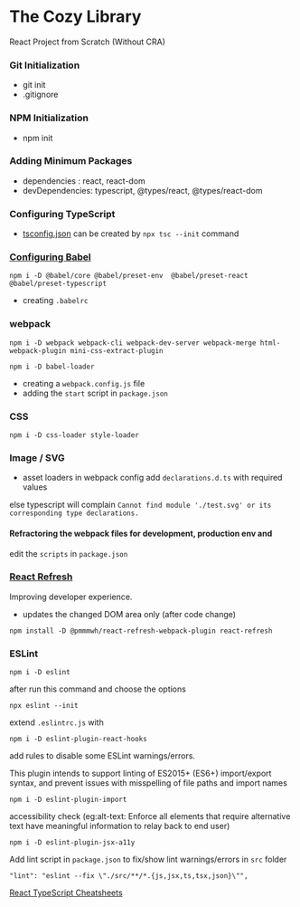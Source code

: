 # The Cozy Library

React Project from Scratch (Without CRA)

### Git Initialization

- git init
- .gitignore  

### NPM Initialization
- npm init

### Adding Minimum Packages

- dependencies : react, react-dom
- devDependencies: typescript, @types/react, @types/react-dom

### Configuring TypeScript

- [tsconfig.json](https://www.typescriptlang.org/docs/handbook/tsconfig-json.html)
can be created by `npx tsc --init` command


### [Configuring Babel](https://babeljs.io/docs/en/presets/)

```
npm i -D @babel/core @babel/preset-env  @babel/preset-react @babel/preset-typescript
```
- creating `.babelrc`

### webpack
```
npm i -D webpack webpack-cli webpack-dev-server webpack-merge html-webpack-plugin mini-css-extract-plugin  

```
```
npm i -D babel-loader

```
- creating a `webpack.config.js` file
- adding the `start` script in `package.json`

### CSS

```
npm i -D css-loader style-loader
```

### Image / SVG 
- asset loaders in webpack config
add `declarations.d.ts` with required values

else typescript will complain `Cannot find module './test.svg' or its
corresponding type declarations.`

#### Refractoring the webpack files for development, production env and
edit the `scripts` in `package.json`

### [React Refresh](https://github.com/pmmmwh/react-refresh-webpack-plugin)
Improving developer experience.
- updates the changed DOM area only (after code change)

```
npm install -D @pmmmwh/react-refresh-webpack-plugin react-refresh
```

### ESLint

```
npm i -D eslint  
```
after run this command and choose the options
```
npx eslint --init
```
extend `.eslintrc.js` with 
```
npm i -D eslint-plugin-react-hooks
```
add rules to disable some ESLint warnings/errors.


This plugin intends to support linting of ES2015+ (ES6+) 
import/export syntax, and prevent issues with misspelling of file paths and import names

```
npm i -D eslint-plugin-import 
```
accessibility check (eg:alt-text: Enforce all elements that require alternative text have meaningful information to relay back to end user)
```
npm i -D eslint-plugin-jsx-a11y 
```
Add lint script in `package.json` to fix/show lint warnings/errors in `src` folder
```
"lint": "eslint --fix \"./src/**/*.{js,jsx,ts,tsx,json}\"",
```



[React TypeScript Cheatsheets](https://react-typescript-cheatsheet.netlify.app/docs/basic/setup)


